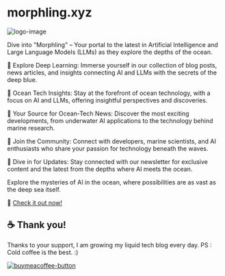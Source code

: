# morphling.xyz

![logo-image](https://github.com/xxXWarMachineRoXxx/morphling.xyz/blob/b943b1e9132ebb2ab3c0fdb49327064697c26e89/src/assets/img/logo.svg)


Dive into "Morphling" – Your portal to the latest in Artificial Intelligence and Large Language Models (LLMs) as they explore the depths of the ocean.

🌊 Explore Deep Learning: Immerse yourself in our collection of blog posts, news articles, and insights connecting AI and LLMs with the secrets of the deep blue.

🤿 Ocean Tech Insights: Stay at the forefront of ocean technology, with a focus on AI and LLMs, offering insightful perspectives and discoveries.

🦈 Your Source for Ocean-Tech News: Discover the most exciting developments, from underwater AI applications to the technology behind marine research.

🌊 Join the Community: Connect with developers, marine scientists, and AI enthusiasts who share your passion for technology beneath the waves.

📧 Dive in for Updates: Stay connected with our newsletter for exclusive content and the latest from the depths where AI meets the ocean.

Explore the mysteries of AI in the ocean, where possibilities are as vast as the deep sea itself.

🚀 [Check it out now! ](https://morphling.xyz/)


## ☕ Thank you!

Thanks to your support, I am growing my liquid tech blog every day.
PS : Cold coffee is the best.  :)

[![buymeacoffee-button](https://user-images.githubusercontent.com/3909046/150683481-be070424-7bb0-4dd7-a3cb-43b5605163f5.png)](https://www.buymeacoffee.com/xxxwarmachineroxxx)
